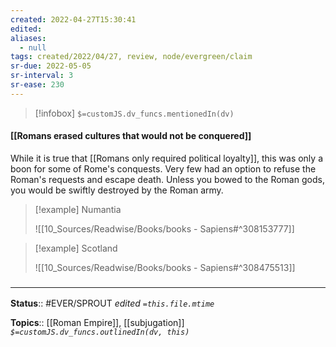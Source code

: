```yaml
---
created: 2022-04-27T15:30:41 
edited: 
aliases:
  - null
tags: created/2022/04/27, review, node/evergreen/claim
sr-due: 2022-05-05
sr-interval: 3
sr-ease: 230
---
```

> [!infobox]
`$=customJS.dv_funcs.mentionedIn(dv)`

#### [[Romans erased cultures that would not be conquered]]

While it is true that
[[Romans only required political loyalty]],
this was only a boon for some of Rome's conquests.
Very few had an option to refuse the Roman's requests and escape death.
Unless you bowed to the Roman gods, you would be swiftly destroyed by the Roman army.

> [!example] Numantia
> 
> ![[10_Sources/Readwise/Books/books - Sapiens#^308153777]]

> [!example] Scotland
> 
> ![[10_Sources/Readwise/Books/books - Sapiens#^308475513]]


### <hr class="footnote"/>

**Status**:: #EVER/SPROUT
*edited `=this.file.mtime`*

**Topics**:: [[Roman Empire]], [[subjugation]]
*`$=customJS.dv_funcs.outlinedIn(dv, this)`*
